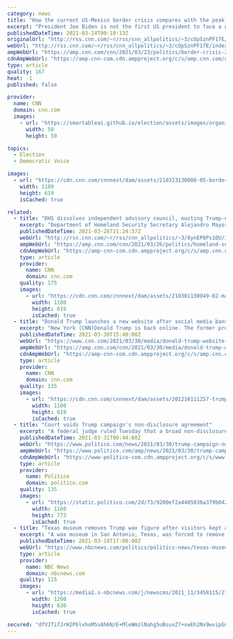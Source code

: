 ```yaml
---
category: news
title: "How the current US-Mexico border crisis compares with the peak of the Trump era in 2019"
excerpt: "President Joe Biden is not the first US president to face a growing number of migrants at the US-Mexico border -- and he won't be the last. Fluctuations in migration flows are common, regardless of which party is in power, as was evident in 2019 during the border crisis under then-President Donald Trump.\n"
publishedDateTime: 2021-03-24T00:10:13Z
originalUrl: "http://rss.cnn.com/~r/rss/cnn_allpolitics/~3/cOpSznPF17E/index.html"
webUrl: "http://rss.cnn.com/~r/rss/cnn_allpolitics/~3/cOpSznPF17E/index.html"
ampWebUrl: "https://amp.cnn.com/cnn/2021/03/23/politics/border-crisis-2021-2019-trump-biden-explainer/index.html"
cdnAmpWebUrl: "https://amp-cnn-com.cdn.ampproject.org/c/s/amp.cnn.com/cnn/2021/03/23/politics/border-crisis-2021-2019-trump-biden-explainer/index.html"
type: article
quality: 167
heat: -1
published: false

provider:
  name: CNN
  domain: cnn.com
  images:
    - url: "https://smartableai.github.io/election/assets/images/organizations/cnn.com-50x50.jpg"
      width: 50
      height: 50

topics:
  - Election
  - Democratic Voice

images:
  - url: "https://cdn.cnn.com/cnnnext/dam/assets/210323130008-05-border-facility-donna-texas-super-tease.jpg"
    width: 1100
    height: 619
    isCached: true

related:
  - title: "DHS dissolves independent advisory council, ousting Trump-era officials"
    excerpt: "Department of Homeland Security Secretary Alejandro Mayorkas on Friday dissolved the Homeland Security Advisory Council, according to a letter obtained by CNN, ousting a board of independent advisers that included Trump-era officials and setting up a plan to reconfigure the council.\n    \n"
    publishedDateTime: 2021-03-26T21:24:37Z
    webUrl: "http://rss.cnn.com/~r/rss/cnn_allpolitics/~3/8ynEP8Ps1OU/index.html"
    ampWebUrl: "https://amp.cnn.com/cnn/2021/03/26/politics/homeland-security-advisory-council-dissolved/index.html"
    cdnAmpWebUrl: "https://amp-cnn-com.cdn.ampproject.org/c/s/amp.cnn.com/cnn/2021/03/26/politics/homeland-security-advisory-council-dissolved/index.html"
    type: article
    provider:
      name: CNN
      domain: cnn.com
    quality: 175
    images:
      - url: "https://cdn.cnn.com/cnnnext/dam/assets/210301130049-02-mayorkas-wh-briefing-0301-super-tease.jpg"
        width: 1100
        height: 619
        isCached: true
  - title: "Donald Trump launches a new website after social media bans"
    excerpt: "New York (CNN)Donald Trump is back online. The former president and first lady, Melania Trump, have launched a website to serve their personal offices. The website, 45office.com, comes after Trump's ban from social media sites in the aftermath of the ..."
    publishedDateTime: 2021-03-30T15:40:00Z
    webUrl: "https://www.cnn.com/2021/03/30/media/donald-trump-website-launch/index.html"
    ampWebUrl: "https://amp.cnn.com/cnn/2021/03/30/media/donald-trump-website-launch/index.html"
    cdnAmpWebUrl: "https://amp-cnn-com.cdn.ampproject.org/c/s/amp.cnn.com/cnn/2021/03/30/media/donald-trump-website-launch/index.html"
    type: article
    provider:
      name: CNN
      domain: cnn.com
    quality: 135
    images:
      - url: "https://cdn.cnn.com/cnnnext/dam/assets/201216111257-trump-1212-super-tease.jpg"
        width: 1100
        height: 619
        isCached: true
  - title: "Court voids Trump campaign's non-disclosure agreement"
    excerpt: "A federal judge ruled Tuesday that a broad non-disclosure agreement that Donald Trump’s 2016 presidential campaign required employees to sign is unenforceable. U.S. District Court Judge Paul Gardephe’s ruling generally steered clear of the ..."
    publishedDateTime: 2021-03-31T00:44:00Z
    webUrl: "https://www.politico.com/news/2021/03/30/trump-campaign-non-disclosure-agreement-478648"
    ampWebUrl: "https://www.politico.com/amp/news/2021/03/30/trump-campaign-non-disclosure-agreement-478648"
    cdnAmpWebUrl: "https://www-politico-com.cdn.ampproject.org/c/s/www.politico.com/amp/news/2021/03/30/trump-campaign-non-disclosure-agreement-478648"
    type: article
    provider:
      name: Politico
      domain: politico.com
    quality: 135
    images:
      - url: "https://static.politico.com/2d/73/9200ef2a4405836a379b04214f27/ap19064520411313-1.jpg"
        width: 1160
        height: 773
        isCached: true
  - title: "Texas museum removes Trump wax figure after visitors kept attacking it"
    excerpt: "A wax museum in San Antonio, Texas, was forced to remove its statue of former President Donald Trump because visitors kept attacking it. Louis Tussaud's Waxworks transferred the statue from the gallery to a storage unit after the museum's guests repeatedly ..."
    publishedDateTime: 2021-03-19T17:08:00Z
    webUrl: "https://www.nbcnews.com/politics/politics-news/texas-museum-removes-trump-statue-after-visitors-kept-attacking-it-n1261546"
    type: article
    provider:
      name: NBC News
      domain: nbcnews.com
    quality: 115
    images:
      - url: "https://media2.s-nbcnews.com/j/newscms/2021_11/3458115/210319-donald-trump-thumbs-up-ew-1028a_232a47b4c823a1ee6a2954da3fe2ba26.nbcnews-fp-1200-630.jpg"
        width: 1200
        height: 630
        isCached: true

secured: "dfVJTi7JrH2PblxhoM5sAh6N/E+MleWmzlNahg5uBsuxZ7+vwEh2Nx9wvipGug8gQZRGCjSgqDpre9+rFv9fKbZEZ+/kjc+ekAly+nEcfkxXlymdyqEctprNNuLp2LMXqxs3UUDQTBkZTaWTngvVGqqo7hGxAncFMojq6fD/sG1YPPcvXZr0g5E31YpcjzhvW56B4TBfx0mtPlcPInGlCTDGSbnELI3P6mRwrZemKDicrI/EHxlck1nklR1XDQR4BAoUEOip8vTd9FOjGGPLHrNSWX1ekxBomNVKPcUMuOqm3inlGYabL235f0pfgzmer2YMfrPkikSkTI1oMdv4ws7U+LSkDKD6D+FIyJmlYzM=;oO4C5N0EFOS46yKUejFRtg=="
---
```


